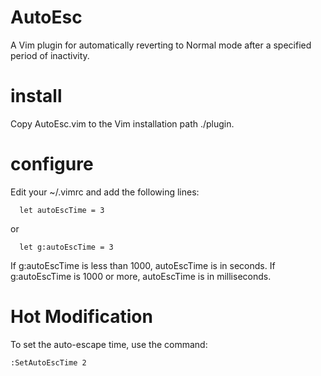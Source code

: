 # AutoEsc
A Vim plugin for automatically reverting to Normal mode after a specified period of inactivity.

# install 
Copy AutoEsc.vim to the Vim installation path ./plugin. 

# configure
Edit your ~/.vimrc and add the following lines:
```
  let autoEscTime = 3
```
or
```
  let g:autoEscTime = 3
```
If g:autoEscTime is less than 1000, autoEscTime is in seconds.
If g:autoEscTime is 1000 or more, autoEscTime is in milliseconds.

# Hot Modification
To set the auto-escape time, use the command:
```
:SetAutoEscTime 2
```
